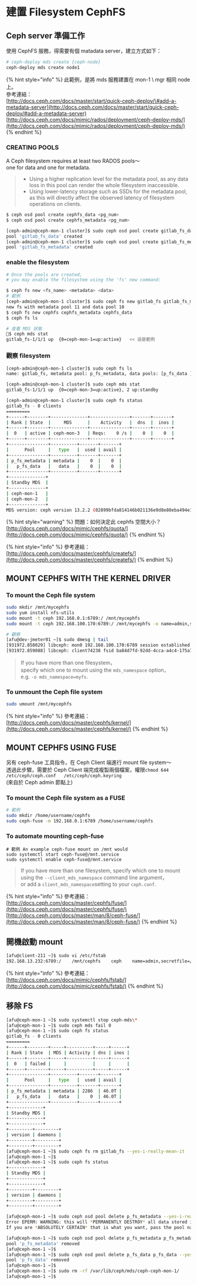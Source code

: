# 建置 Filesystem CephFS

## Ceph server 準備工作

使用 CephFS 服務，得需要有個 matadata server，建立方式如下：

```bash
# ceph-deploy mds create {ceph-node}
ceph-deploy mds create node1
```

{% hint style="info" %}
此範例，是將 mds 服務建置在 mon-1 \ mgr 相同 node 上。  
參考連結：  
[http://docs.ceph.com/docs/master/start/quick-ceph-deploy/\#add-a-metadata-server](http://docs.ceph.com/docs/master/start/quick-ceph-deploy/#add-a-metadata-server)  
[http://docs.ceph.com/docs/mimic/rados/deployment/ceph-deploy-mds/](http://docs.ceph.com/docs/mimic/rados/deployment/ceph-deploy-mds/)
{% endhint %}

### CREATING POOLS

A Ceph filesystem requires at least two RADOS pools～  
one for data     and     one for metadata.

> * Using a higher replication level for the metadata pool, as any data loss in this pool can render the whole filesystem inaccessible.
> * Using lower-latency storage such as SSDs for the metadata pool, as this will directly affect the observed latency of filesystem operations on clients.

```bash
$ ceph osd pool create cephfs_data <pg_num>
$ ceph osd pool create cephfs_metadata <pg_num>

[ceph-admin@ceph-mon-1 cluster]$ sudo ceph osd pool create gitlab_fs_data 128
pool 'gitlab_fs_data' created
[ceph-admin@ceph-mon-1 cluster]$ sudo ceph osd pool create gitlab_fs_metadata 128
pool 'gitlab_fs_metadata' created
```

### enable the filesystem

```bash
# Once the pools are created, 
# you may enable the filesystem using the 'fs' new command:

$ ceph fs new <fs_name> <metadata> <data>
# 範例
[ceph-admin@ceph-mon-1 cluster]$ sudo ceph fs new gitlab_fs gitlab_fs_metadata gitlab_fs_data
new fs with metadata pool 11 and data pool 10
$ ceph fs new cephfs cephfs_metadata cephfs_data
$ ceph fs ls

# 查看 MDS 狀態
$ ceph mds stat
gitlab_fs-1/1/1 up  {0=ceph-mon-1=up:active}   << 這是範例
```

### 觀察 filesystem

```bash
[ceph-admin@ceph-mon-1 cluster]$ sudo ceph fs ls
name: gitlab_fs, metadata pool: p_fs_metadata, data pools: [p_fs_data ]

[ceph-admin@ceph-mon-1 cluster]$ sudo ceph mds stat
gitlab_fs-1/1/1 up  {0=ceph-mon-3=up:active}, 2 up:standby

[ceph-admin@ceph-mon-1 cluster]$ sudo ceph fs status
gitlab_fs - 0 clients
=========
+------+--------+--------------+---------------+-------+-------+
| Rank | State  |     MDS      |    Activity   |  dns  |  inos |
+------+--------+--------------+---------------+-------+-------+
|  0   | active | ceph-mon-3   | Reqs:    0 /s |    0  |    0  |
+------+--------+--------------+---------------+-------+-------+
+---------------+----------+-------+-------+
|      Pool     |   type   |  used | avail |
+---------------+----------+-------+-------+
| p_fs_metadata | metadata |    0  |    0  |
|   p_fs_data   |   data   |    0  |    0  |
+---------------+----------+-------+-------+
+--------------+
| Standby MDS  |
+--------------+
| ceph-mon-1   |
| ceph-mon-2   |
+--------------+
MDS version: ceph version 13.2.2 (02899bfda814146b021136e9d8e80eba494e1126) mimic (stable)

```

{% hint style="warning" %}
問題：如何決定此 cephfs 空間大小？  
[http://docs.ceph.com/docs/mimic/cephfs/quota/](http://docs.ceph.com/docs/mimic/cephfs/quota/)
{% endhint %}

{% hint style="info" %}
參考連結：  
[http://docs.ceph.com/docs/master/cephfs/createfs/](http://docs.ceph.com/docs/master/cephfs/createfs/)
{% endhint %}

## MOUNT CEPHFS WITH THE KERNEL DRIVER

### To mount the Ceph file system

```bash
sudo mkdir /mnt/mycephfs
sudo yum install nfs-utils
sudo mount -t ceph 192.168.0.1:6789:/ /mnt/mycephfs
sudo mount -t ceph 192.168.100.170:6789:/ /mnt/mycephfs -o name=admin,secret=AQBXTdBbwQTHMBAAAmjSrBbh+ilLeXT1tpAyoA==

# 觀察
[afu@dev-jmeter01 ~]$ sudo dmesg | tail
[931972.858029] libceph: mon0 192.168.100.170:6789 session established
[931972.859088] libceph: client74238 fsid ba84d7fd-92dd-4cca-a4c4-175a70c5e2ed
```

> If you have more than one filesystem，  
> specify which one to mount using the `mds_namespace` option，  
> e.g. `-o mds_namespace=myfs`.

### To unmount the Ceph file system

```bash
sudo umount /mnt/mycephfs
```

{% hint style="info" %}
參考連結：  
[http://docs.ceph.com/docs/master/cephfs/kernel/](http://docs.ceph.com/docs/master/cephfs/kernel/)
{% endhint %}

## MOUNT CEPHFS USING FUSE

另有 ceph-fuse 工具指令，在 Ceph Client 端進行 mount file system～  
透過此步驟，需要於 Ceph Client 端完成複製兩個檔案，權限`chmod 644`  
`/etc/ceph/ceph.conf  
/etc/ceph/ceph.keyring`  
\(來自於 Ceph admin 節點上\)

### To mount the Ceph file system as a FUSE

```bash
# 範例
sudo mkdir /home/username/cephfs
sudo ceph-fuse -m 192.168.0.1:6789 /home/username/cephfs
```

### To automate mounting ceph-fuse

```text
# 範例 An example ceph-fuse mount on /mnt would
sudo systemctl start ceph-fuse@/mnt.service
sudo systemctl enable ceph-fuse@/mnt.service
```

> If you have more than one filesystem, specify which one to mount using the `--client_mds_namespace` command line argument，  
> or add a `client_mds_namespace`setting to your `ceph.conf`.

{% hint style="info" %}
參考連結：  
[http://docs.ceph.com/docs/master/cephfs/fuse/](http://docs.ceph.com/docs/master/cephfs/fuse/)  
[http://docs.ceph.com/docs/master/man/8/ceph-fuse/](http://docs.ceph.com/docs/master/man/8/ceph-fuse/)
{% endhint %}

## 開機啟動 mount 

```bash
[afu@client-211 ~]$ sudo vi /etc/fstab
192.168.13.232:6789:/    /mnt/cephfs    ceph    name=admin,secretfile=/etc/ceph/admin.secret,noatime,_netdev    0 2
```

{% hint style="info" %}
參考連結：  
[http://docs.ceph.com/docs/mimic/cephfs/fstab/](http://docs.ceph.com/docs/mimic/cephfs/fstab/)
{% endhint %}

## 移除 FS

```bash
[afu@ceph-mon-1 ~]$ sudo systemctl stop ceph-mds\*
[afu@ceph-mon-1 ~]$ sudo ceph mds fail 0
[afu@ceph-mon-1 ~]$ sudo ceph fs status
gitlab_fs - 0 clients
=========
+------+--------+-----+----------+-----+------+
| Rank | State  | MDS | Activity | dns | inos |
+------+--------+-----+----------+-----+------+
|  0   | failed |     |          |     |      |
+------+--------+-----+----------+-----+------+
+---------------+----------+-------+-------+
|      Pool     |   type   |  used | avail |
+---------------+----------+-------+-------+
| p_fs_metadata | metadata | 2286  | 46.0T |
|   p_fs_data   |   data   |    0  | 46.0T |
+---------------+----------+-------+-------+
+-------------+
| Standby MDS |
+-------------+
+-------------+
+---------+---------+
| version | daemons |
+---------+---------+
+---------+---------+
[afu@ceph-mon-1 ~]$ sudo ceph fs rm gitlab_fs --yes-i-really-mean-it
[afu@ceph-mon-1 ~]$
[afu@ceph-mon-1 ~]$ sudo ceph fs status
+-------------+
| Standby MDS |
+-------------+
+-------------+
+---------+---------+
| version | daemons |
+---------+---------+
+---------+---------+

[afu@ceph-mon-1 ~]$ sudo ceph osd pool delete p_fs_metadata --yes-i-really-really-mean-it
Error EPERM: WARNING: this will *PERMANENTLY DESTROY* all data stored in pool p_fs_metadata.  
If you are *ABSOLUTELY CERTAIN* that is what you want, pass the pool name *twice*, followed by --yes-i-really-really-mean-it.

[afu@ceph-mon-1 ~]$ sudo ceph osd pool delete p_fs_metadata p_fs_metadata --yes-i-really-really-mean-it
pool 'p_fs_metadata' removed
[afu@ceph-mon-1 ~]$
[afu@ceph-mon-1 ~]$ sudo ceph osd pool delete p_fs_data p_fs_data --yes-i-really-really-mean-it
pool 'p_fs_data' removed
[afu@ceph-mon-1 ~]$
[afu@ceph-mon-1 ~]$ sudo rm -rf /var/lib/ceph/mds/ceph-ceph-mon-1/
[afu@ceph-mon-1 ~]$
```

